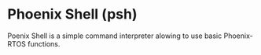 # Phoenix Shell (psh)

Poenix Shell is a simple command interpreter alowing to use basic Phoenix-RTOS functions.